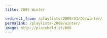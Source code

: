 ```yaml
---
title: 2009 Winter

redirect_from: /playlists/2009/03/20/winter/
permalink: /playlists/2009/winter/
image: http://placehold.it/600
---
```


